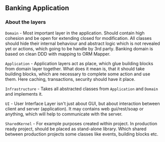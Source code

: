 ## Banking Application


### About the layers

`Domain` - Most important layer in the application. Should contain high cohesion and be open for extending closed for modification.
All classes should hide their internal behaviour and abstract logic which is not revealed yet or actions, which going to be handle by 3rd party.
 Banking domain is based on clean DDD with mapping to ORM Mapper. 
 
`Application` - Application layers act as place, which glue building blocks from domain layer together.
 What does it mean is, that it should take building blocks, which are necessary to complete some action and use them.
 Here caching, transactions, security should have it place. 

`Infrastructure` - Takes all abstracted classes from `Application` and `Domain` and implements it.

`UI` - User Interface Layer isn't just about GUI, but about interaction between client and server (application).
It may contains web gui/rest/soap or anything, which will help to communicate with the server.

`SharedKernel` - For example purposes created within project. 
In production ready project, should be placed as stand-alone library.
Which shared between production projects some classes like events, building blocks etc.